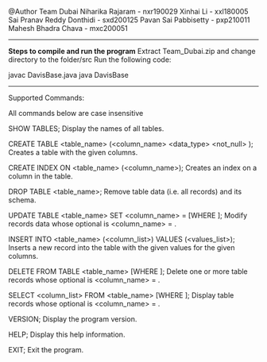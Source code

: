 @Author
Team Dubai 
Niharika Rajaram - nxr190029
Xinhai Li - xxl180005
Sai Pranav Reddy Donthidi - sxd200125
Pavan Sai Pabbisetty - pxp210011
Mahesh Bhadra Chava - mxc200051

******************************************************************
____Steps to compile and run the program____
Extract Team_Dubai.zip and change directory to the folder/src
Run the following code:

javac DavisBase.java
java DavisBase

*******************************************************************

Supported Commands:

All commands below are case insensitive

SHOW TABLES;
        Display the names of all tables.

CREATE TABLE <table_name> (<column_name> <data_type> <not_null> <unique>);
        Creates a table with the given columns.

CREATE INDEX ON <table_name> (<column_name>);
        Creates an index on a column in the table.

DROP TABLE <table_name>;
        Remove table data (i.e. all records) and its schema.

UPDATE TABLE <table_name> SET <column_name> = <value> [WHERE <condition>];
        Modify records data whose optional <condition>
        is <column_name> = <value>.

INSERT INTO <table_name> (<column_list>) VALUES (<values_list>);
        Inserts a new record into the table with the given values for the given columns.

DELETE FROM TABLE <table_name> [WHERE <condition>];
        Delete one or more table records whose optional <condition>
        is <column_name> = <value>.

SELECT <column_list> FROM <table_name> [WHERE <condition>];
        Display table records whose optional <condition>
        is <column_name> = <value>.

VERSION;
        Display the program version.

HELP;
        Display this help information.

EXIT;
        Exit the program.